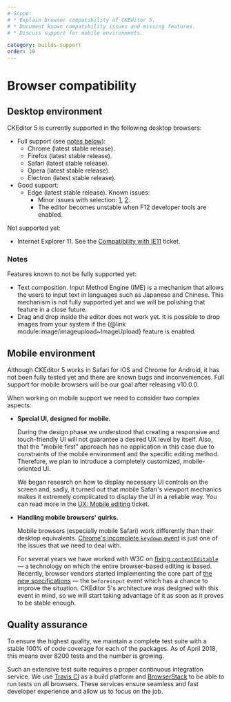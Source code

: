 ```yaml
---
# Scope:
# * Explain browser compatibility of CKEditor 5.
# * Document known compatibility issues and missing features.
# * Discuss support for mobile environments.

category: builds-support
order: 10
---
```


# Browser compatibility

## Desktop environment

CKEditor 5 is currently supported in the following desktop browsers:

* Full support (see [notes below](#notes)):
	* Chrome (latest stable release).
	* Firefox (latest stable release).
	* Safari (latest stable release).
	* Opera (latest stable release).
	* Electron (latest stable release).
* Good support:
	* Edge (latest stable release). Known issues:
		* Minor issues with selection: [1](https://github.com/ckeditor/ckeditor5-engine/issues/974), [2](https://github.com/ckeditor/ckeditor5-engine/issues/928).
		* The editor becomes unstable when F12 developer tools are enabled.

Not supported yet:

* Internet Explorer 11. See the [Compatibility with IE11](https://github.com/ckeditor/ckeditor5/issues/330) ticket.

### Notes

Features known to not be fully supported yet:

* Text composition. Input Method Engine (IME) is a mechanism that allows the users to input text in languages such as Japanese and Chinese. This mechanism is not fully supported yet and we will be polishing that feature in a close future.
* Drag and drop inside the editor does not work yet. It is possible to drop images from your system if the {@link module:image/imageupload~ImageUpload} feature is enabled.

## Mobile environment

Although CKEditor 5 works in Safari for iOS and Chrome for Android, it has not been fully tested yet and there are known bugs and inconveniences. Full support for mobile browsers will be our goal after releasing v10.0.0.

When working on mobile support we need to consider two complex aspects:

* **Special UI, designed for mobile.**

	During the design phase we understood that creating a responsive and touch-friendly UI will not guarantee a desired UX level by itself. Also, that the "mobile first" approach has no application in this case due to constraints of the mobile environment and the specific editing method. Therefore, we plan to introduce a completely customized, mobile-oriented UI.

	We began research on how to display necessary UI controls on the screen and, sadly, it turned out that mobile Safari's viewport mechanics makes it extremely complicated to display the UI in a reliable way. You can read more in the [UX: Mobile editing](https://github.com/ckeditor/ckeditor5-design/issues/149) ticket.

* **Handling mobile browsers' quirks.**

	Mobile browsers (especially mobile Safari) work differently than their desktop equivalents. [Chrome's incomplete `keydown` event](https://bugs.chromium.org/p/chromium/issues/detail?id=118639) is just one of the issues that we need to deal with.

	For several years we have worked with W3C on [fixing `contentEditable`](https://medium.com/content-uneditable/fixing-contenteditable-1a9a5073c35d) &mdash; a technology on which the entire browser-based editing is based. Recently, browser vendors started implementing the core part of [the new specifications](http://w3c.github.io/editing/) &mdash; the `beforeinput` event which has a chance to improve the situation. CKEditor 5's architecture was designed with this event in mind, so we will start taking advantage of it as soon as it proves to be stable enough.

## Quality assurance

To ensure the highest quality, we maintain a complete test suite with a stable 100% of code coverage for each of the packages. As of April 2018, this means over 8200 tests and the number is growing.

Such an extensive test suite requires a proper continuous integration service. We use [Travis CI](https://travis-ci.com/) as a build platform and [BrowserStack](https://www.browserstack.com/) to be able to run tests on all browsers. These services ensure seamless and fast developer experience and allow us to focus on the job.
